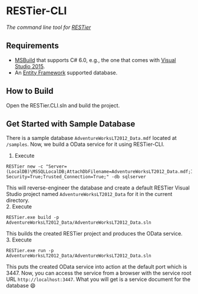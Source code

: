 # RESTier-CLI
*The command line tool for [RESTier](https://github.com/OData/RESTier)*

## Requirements
- [MSBuild](https://msdn.microsoft.com/en-us/library/dd393573.aspx) that supports C# 6.0, e.g., the one that comes with [Visual Studio 2015](https://www.visualstudio.com/en-us/products/vs-2015-product-editions.aspx).
- An [Entity Framework](http://www.asp.net/entity-framework) supported database.

## How to Build
Open the RESTier.CLI.sln and build the project.

## Get Started with Sample Database
There is a sample database `AdventureWorksLT2012_Data.mdf` located at `/samples`. Now, we build a OData service for it using RESTier-CLI.

1. Execute
~~~
RESTier new -c "Server=(LocalDB)\MSSQLLocalDB;AttachDbFilename=AdventureWorksLT2012_Data.mdf;Integrated Security=True;Trusted_Connection=True;" -db sqlserver
~~~
This will reverse-engineer the database and create a default RESTier Visual Studio project named `AdventureWorksLT2012_Data` for it in the current directory.  
2. Execute
~~~
RESTier.exe build -p AdventureWorksLT2012_Data/AdventureWorksLT2012_Data.sln
~~~
This builds the created RESTier project and produces the OData service.  
3. Execute
~~~
RESTier.exe run -p AdventureWorksLT2012_Data/AdventureWorksLT2012_Data.sln
~~~
This puts the created OData service into action at the default port which is 3447. Now, you can access the service from a browser with the service root URL `http://localhost:3447`. What you will get is a service document for the database :smile:
